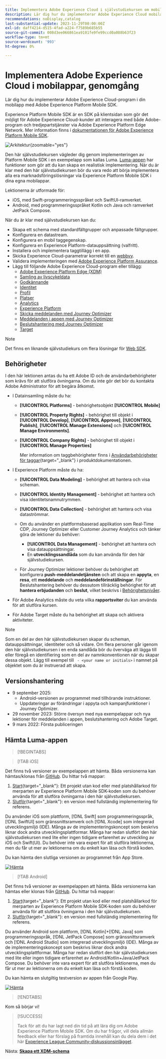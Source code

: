 ```yaml
---
title: Implementera Adobe Experience Cloud i självstudiekursen om mobilappar
description: Lär dig hur du implementerar Adobe Experience Cloud mobilappar. Den här självstudiekursen vägleder dig genom en implementering av Experience Cloud-program i ett exempel på en Swift-app.
recommendations: noDisplay,catalog
last-substantial-update: 2023-11-29T00:00:00Z
exl-id: daff4214-d515-4fad-a224-f7589b685b55
source-git-commit: 008d3ee066861ea9101fe9fe99ccd0a088b63f23
workflow-type: tm+mt
source-wordcount: '993'
ht-degree: 0%

---
```


# Implementera Adobe Experience Cloud i mobilappar, genomgång

Lär dig hur du implementerar Adobe Experience Cloud-program i din mobilapp med Adobe Experience Platform Mobile SDK.

Experience Platform Mobile SDK är en SDK på klientsidan som gör det möjligt för Adobe Experience Cloud-kunder att interagera med både Adobe-program och tredjepartstjänster via Adobe Experience Platform Edge Network. Mer information finns i [dokumentationen för Adobe Experience Platform Mobile SDK](https://developer.adobe.com/client-sdks/home/).

![Arkitektur](assets/architecture.png){zoomable="yes"}


Den här självstudiekursen vägleder dig genom implementeringen av Platform Mobile SDK i en exempelapp som kallas Luma. [Luma-appen](https://github.com/Adobe-Marketing-Cloud/Luma-iOS-Mobile-App) har funktioner som gör att du kan skapa en realistisk implementering. När du är klar med den här självstudiekursen bör du vara redo att börja implementera alla era marknadsföringslösningar via Experience Platform Mobile SDK i dina egna mobilappar.

Lektionerna är utformade för:

* iOS, med Swift-programmeringsspråket och SwiftUI-ramverket.
* Android, med programmeringsspråket Kotlin och Java och ramverket JetPack Compose.

När du är klar med självstudiekursen kan du:

* Skapa ett schema med standardfältgrupper och anpassade fältgrupper.
* Konfigurera en datastream.
* Konfigurera en mobil taggegenskap.
* Konfigurera en Experience Platform-datauppsättning (valfritt).
* Installera och implementera taggtillägg i en app.
* Skicka Experience Cloud-parametrar korrekt till en [webbvy](web-views.md).
* Validera implementeringen med [Adobe Experience Platform Assurance](assurance.md).
* Lägg till följande Adobe Experience Cloud-program eller tillägg:
   * [Adobe Experience Platform Edge (XDM)](events.md)
   * [Samling av livscykeldata](lifecycle-data.md)
   * [Godkännande](consent.md)
   * [Identitet](identity.md)
   * [Profil](profile.md)
   * [Platser](places.md)
   * [Analytics ](analytics.md)
   * [Experience Platform](platform.md)
   * [Skicka meddelanden med Journey Optimizer](journey-optimizer-push.md)
   * [Meddelanden i appen med Journey Optimizer](journey-optimizer-inapp.md)
   * [Beslutshantering med Journey Optimizer](journey-optimizer-offers.md)
   * [Target](target.md)


>[!NOTE]
>
>Det finns en liknande självstudiekurs om flera lösningar för [Web SDK](../tutorial-web-sdk/overview.md).

## Behörigheter

I den här lektionen antas du ha ett Adobe ID och de användarbehörigheter som krävs för att slutföra övningarna. Om du inte gör det bör du kontakta Adobe Administrator för att begära åtkomst.

* I Datainsamling måste du ha:
   * **[!UICONTROL Platforms]** - behörighetsobjekt **[!UICONTROL Mobile]**
   * **[!UICONTROL Property Rights]** - behörighet till objekt i **[!UICONTROL Develop]**, **[!UICONTROL Approve]**, **[!UICONTROL Publish]**, **[!UICONTROL Manage Extensions]** och **[!UICONTROL Manage Environments]**.
   * **[!UICONTROL Company Rights]** - behörighet till objekt i **[!UICONTROL Manage Properties]**

     Mer information om taggbehörigheter finns i [Användarbehörigheter för taggar](https://experienceleague.adobe.com/sv/docs/experience-platform/tags/admin/user-permissions){target="_blank"} i produktdokumentationen.
* I Experience Platform måste du ha:
   * **[!UICONTROL Data Modeling]** - behörighet att hantera och visa scheman.
   * **[!UICONTROL Identity Management]** - behörighet att hantera och visa identitetsnamnutrymmen.
   * **[!UICONTROL Data Collection]** - behörighet att hantera och visa dataströmmar.

   * Om du använder en plattformsbaserad applikation som Real-Time CDP, Journey Optimizer eller Customer Journey Analytics och tänker göra de lektioner du behöver:
      * **[!UICONTROL Data Management]** - behörighet att hantera och visa datauppsättningar.
      * En **utvecklingssandlåda** som du kan använda för den här självstudiekursen.

   * För Journey Optimizer lektioner behöver du behörighet att konfigurera **push-meddelandetjänsten** och att skapa en **appyta**, en **resa**, ett **meddelande** och **meddelandeförinställningar**. För Beslutshantering behöver du dessutom tillräcklig behörighet för att **hantera erbjudanden** och **beslut**, vilket beskrivs i [Behörighetsnivåer](https://experienceleague.adobe.com/sv/docs/journey-optimizer/using/access-control/high-low-permissions).

* För Adobe Analytics måste du veta vilka **rapportsviter** du kan använda för att slutföra kursen.

* För Adobe Target måste du ha behörighet att skapa och aktivera aktiviteter.


>[!NOTE]
>
>Som en del av den här självstudiekursen skapar du scheman, datauppsättningar, identiteter och så vidare. Om flera personer går igenom den här självstudiekursen i en enda sandlåda bör du överväga att lägga till eller föregå en identifiering som en del av namnkonventionen när du skapar dessa objekt. Lägg till exempel till ` - <your name or initials>` i namnet på objektet som du är instruerad att skapa.

## Versionshantering

* 9 september 2025:
   * Android-versionen av programmet med tillhörande instruktioner.
   * Uppdateringar av förändringar i appyta och kampanjfunktioner i Journey Optimizer.
* 29 november 2023: Större översyn med nya exempelappar och nya lektioner för meddelanden i appen, beslutshantering och Adobe Target.
* 9 mars 2022: Första publiceringen

## Hämta Luma-appen

>[!BEGINTABS]

>[!TAB iOS]

Det finns två versioner av exempelappen att hämta. Båda versionerna kan hämtas/klonas från [GitHub](https://github.com/Adobe-Marketing-Cloud/Luma-iOS-Mobile-App). Du hittar två mappar:

1. [Start](https://github.com/Adobe-Marketing-Cloud/Luma-iOS-Mobile-App){target="_blank"}: Ett projekt utan kod eller med platshållarkod för merparten av Experience Platform Mobile SDK-koden som du behöver använda för att slutföra övningarna i den här självstudiekursen.
1. [Slutför](https://github.com/Adobe-Marketing-Cloud/Luma-iOS-Mobile-App){target="_blank"}: en version med fullständig implementering för referens.

Du använder iOS som plattform, [!DNL Swift] som programmeringsspråk, [!DNL SwiftUI] som gränssnittsramverk och [!DNL Xcode] som integrerad utvecklingsmiljö (IDE). Många av de implementeringskoncept som beskrivs liknar dock andra utvecklingsplattformar. Många har redan slutfört den här självstudiekursen med lite eller ingen tidigare erfarenhet av utveckling av iOS och Swift(UI). Du behöver inte vara expert för att slutföra lektionerna, men du får ut mer av lektionerna om du enkelt kan läsa och förstå koden.

Du kan hämta den slutliga versionen av programmet från App Store.

[![Hämta](assets/download-app.svg)](https://apps.apple.com/us/app/luma-app/id6466588487)

>[!TAB Android]

Det finns två versioner av exempelappen att hämta. Båda versionerna kan hämtas eller klonas från [GitHub](https://github.com/adobe/Luma-Android). Du hittar två mappar:

1. [Start](https://github.com/adobe/Luma-Android){target="_blank"}: Ett projekt utan kod eller med platshållarkod för merparten av Experience Platform Mobile SDK-koden som du behöver använda för att slutföra övningarna i den här självstudiekursen.
1. [Slutför](https://github.com/adobe/Luma-Android){target="_blank"}: en version med fullständig implementering för referens.

Du använder Android som plattform, [!DNL Kotlin]+[!DNL Java] som programmeringsspråk, [!DNL JetPack Compose] som gränssnittsramverk och [!DNL Android Studio] som integrerad utvecklingsmiljö (IDE). Många av de implementeringskoncept som beskrivs liknar dock andra utvecklingsplattformar. Många har redan slutfört den här självstudiekursen med lite eller ingen tidigare erfarenhet av Android/Kotlin+Java/JetPack Compose. Du behöver inte vara expert för att slutföra lektionerna, men du får ut mer av lektionerna om du enkelt kan läsa och förstå koden.

Du kan hämta en slutgiltig testversion av appen från Google Play.

[![Hämta](assets/download-app-android.svg)](https://play.google.com/store/apps/details?id=com.adobe.luma.tutorial.android)

>[!ENDTABS]

Kom så börjar vi!

>[!SUCCESS]
>
>Tack för att du har lagt ned din tid på att lära dig om Adobe Experience Platform Mobile SDK. Om du har frågor, vill dela allmän feedback eller har förslag på framtida innehåll kan du dela dem i det här [Experience League Community-diskussionsinlägget](https://experienceleaguecommunities.adobe.com/t5/adobe-experience-platform-data/tutorial-discussion-implement-adobe-experience-cloud-in-mobile/td-p/443796).

Nästa: **[Skapa ett XDM-schema](create-schema.md)**
